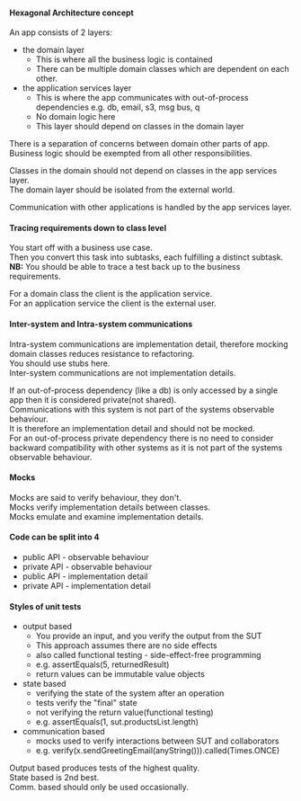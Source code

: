 #### Hexagonal Architecture concept

An app consists of 2 layers:
- the domain layer
  - This is where all the business logic is contained
  - There can be multiple domain classes which are dependent on each other.
- the application services layer
  - This is where the app communicates with out-of-process dependencies e.g. db, email, s3, msg bus, q
  - No domain logic here
  - This layer should depend on classes in the domain layer

There is a separation of concerns between domain other parts of app.  
Business logic should be exempted from all other responsibilities.  

Classes in the domain should not depend on classes in the app services layer.  
The domain layer should be isolated from the external world.

Communication with other applications is handled by the app services layer.

#### Tracing requirements down to class level

You start off with a business use case.  
Then you convert this task into subtasks, each fulfilling a distinct subtask.  
**NB:** You should be able to trace a test back up to the business requirements.

For a domain class the client is the application service.  
For an application service the client is the external user.  
#### Inter-system and Intra-system communications

Intra-system communications are implementation detail, 
therefore mocking domain classes reduces resistance to refactoring.  
You should use stubs here.  
Inter-system communications are not implementation details.

If an out-of-process dependency (like a db) is only accessed by a single app then it is considered private(not shared).  
Communications with this system is not part of the systems observable behaviour.  
It is therefore an implementation detail and should not be mocked.  
For an out-of-process private dependency there is no need to consider backward compatibility with other systems as it is not part of the systems observable behaviour.  

#### Mocks
Mocks are said to verify behaviour, they don't.  
Mocks verify implementation details between classes.  
Mocks emulate and examine implementation details.  

#### Code can be split into 4 
- public API - observable behaviour
- private API - observable behaviour
- public API - implementation detail
- private API - implementation detail

#### Styles of unit tests
- output based
  - You provide an input, and you verify the output from the SUT
  - This approach assumes there are no side effects
  - also called functional testing - side-effect-free programming
  - e.g. assertEquals(5, returnedResult)
  - return values can be immutable value objects
- state based
  - verifying the state of the system after an operation
  - tests verify the "final" state
  - not verifying the return value(functional testing)
  - e.g. assertEquals(1, sut.productsList.length)
- communication based
  - mocks used to verify interactions between SUT and collaborators
  - e.g. verify(x.sendGreetingEmail(anyString())).called(Times.ONCE)

Output based produces tests of the highest quality.  
State based is 2nd best.  
Comm. based should only be used occasionally.  

